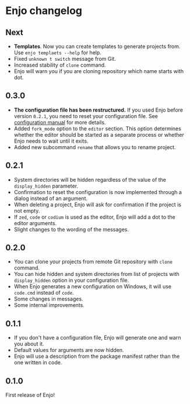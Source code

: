 # Enjo changelog

## Next

- **Templates**. Now you can create templates to generate projects from. Use `enjo templaets --help` for help.
- Fixed `unknown t switch` message from Git.
- Increased stability of `clone` command.
- Enjo will warn you if you are cloning repository which name starts with dot.

## 0.3.0

- **The configuration file has been restructured.** If you used Enjo before version `0.2.1`, you need to reset your configuration file. See [configuration manual](docs/CONFIGURATION.md) for more details.
- Added `fork_mode` option to the `editor` section. This option determines whether the editor should be started as a separate process or whether Enjo needs to wait until it exits.
- Added new subcommand `rename` that allows you to rename project.

## 0.2.1

- System directories will be hidden regardless of the value of the `display_hidden` parameter.
- Confirmation to reset the configuration is now implemented through a dialog instead of an argument.
- When deleting a project, Enjo will ask for confirmation if the project is not empty.
- If `zed`, `code` or `codium` is used as the editor, Enjo will add a dot to the editor arguments.
- Slight changes to the wording of the messages.

## 0.2.0

- You can clone your projects from remote Git repository with `clone` command.
- You can hide hidden and system directories from list of projects with `display_hidden` option in your configuration file.
- When Enjo generates a new configuration on Windows, it will use `code.cmd` instead of `code`.
- Some changes in messages.
- Some internal improvements.

## 0.1.1

- If you don't have a configuration file, Enjo will generate one and warn you about it.
- Default values for arguments are now hidden.
- Enjo will use a description from the package manifest rather than the one written in code.

## 0.1.0

First release of Enjo!
